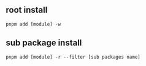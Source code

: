 ## root install

```
pnpm add [module] -w
```

## sub package install

```
pnpm add [module] -r --filter [sub packages name]
```
